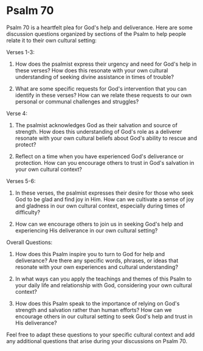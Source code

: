 # Psalm 70

Psalm 70 is a heartfelt plea for God's help and deliverance. Here are some discussion questions organized by sections of the Psalm to help people relate it to their own cultural setting:

Verses 1-3:

1. How does the psalmist express their urgency and need for God's help in these verses? How does this resonate with your own cultural understanding of seeking divine assistance in times of trouble?

2. What are some specific requests for God's intervention that you can identify in these verses? How can we relate these requests to our own personal or communal challenges and struggles?

Verse 4:

1. The psalmist acknowledges God as their salvation and source of strength. How does this understanding of God's role as a deliverer resonate with your own cultural beliefs about God's ability to rescue and protect?

2. Reflect on a time when you have experienced God's deliverance or protection. How can you encourage others to trust in God's salvation in your own cultural context?

Verses 5-6:

1. In these verses, the psalmist expresses their desire for those who seek God to be glad and find joy in Him. How can we cultivate a sense of joy and gladness in our own cultural context, especially during times of difficulty?

2. How can we encourage others to join us in seeking God's help and experiencing His deliverance in our own cultural setting?

Overall Questions:

1. How does this Psalm inspire you to turn to God for help and deliverance? Are there any specific words, phrases, or ideas that resonate with your own experiences and cultural understanding?

2. In what ways can you apply the teachings and themes of this Psalm to your daily life and relationship with God, considering your own cultural context?

3. How does this Psalm speak to the importance of relying on God's strength and salvation rather than human efforts? How can we encourage others in our cultural setting to seek God's help and trust in His deliverance?

Feel free to adapt these questions to your specific cultural context and add any additional questions that arise during your discussions on Psalm 70.